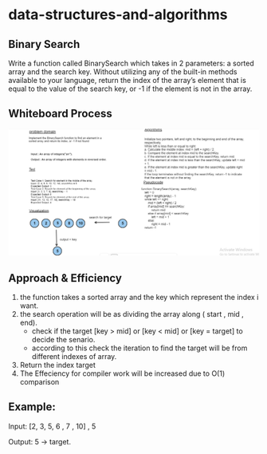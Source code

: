 # data-structures-and-algorithms

## Binary Search
Write a function called BinarySearch which takes in 2 parameters: a sorted array and the search key. Without utilizing any of the built-in methods available to your language, return the index of the array’s element that is equal to the value of the search key, or -1 if the element is not in the array.
## Whiteboard Process

![Whiteboard Image](../../assets/code-challang3-whiteboard.PNG)


## Approach & Efficiency
1. the function takes a sorted array and the key which represent the index i want.
2. the search operation will be as dividing the array along ( start , mid , end). 
    - check if the target [key > mid] or [key < mid] or [key = target] to decide the senario.
    - according to this check the iteration to find the target will be from different indexes of array.
3. Return the index target
4. The Effeciency for compiler work will be increased due to O(1) comparison 

## Example:
Input: [2, 3, 5, 6 , 7 , 10] , 5

Output: 5 -> target.
